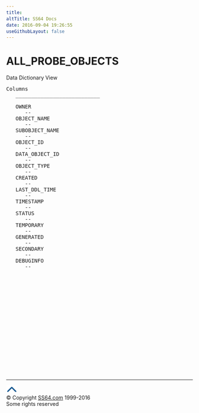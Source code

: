 ```yaml
---
title:
altTitle: SS64 Docs
date: 2016-09-04 19:26:55
useGithubLayout: false
---
```

<!-- #BeginLibraryItem "/Library/head_orad.lbi" --><!-- #EndLibraryItem --><h1>ALL_PROBE_OBJECTS </h1><p> Data Dictionary View </p> 
 
<pre>Columns
   ___________________________
 
   OWNER
      --
   OBJECT_NAME
      --
   SUBOBJECT_NAME
      --
   OBJECT_ID
      --
   DATA_OBJECT_ID
      --
   OBJECT_TYPE
      --
   CREATED
      --
   LAST_DDL_TIME
      --
   TIMESTAMP
      --
   STATUS
      --
   TEMPORARY
      --
   GENERATED
      --
   SECONDARY
      --
   DEBUGINFO
      --

</pre><!-- #BeginLibraryItem "/Library/foot_orad.lbi" --><p>
<!-- oracle-footer -->
<ins class="adsbygoogle" style="display:inline-block;width:300px;height:250px" data-ad-client="ca-pub-6140977852749469" data-ad-slot="4275490898"></ins>
<script>
(adsbygoogle = window.adsbygoogle || []).push({});
</script></p>
<hr>
<div id="bl" class="footer"><a href="ALL_PROBE_OBJECTS.html#"><img src="../images/top.png" width="30" height="22" alt="Back to the Top"></a></div>
<div id="br" class="footer, tagline">© Copyright <a href="http://ss64.com/">SS64.com</a> 1999-2016<br>
Some rights reserved</div>
<!-- #EndLibraryItem -->


